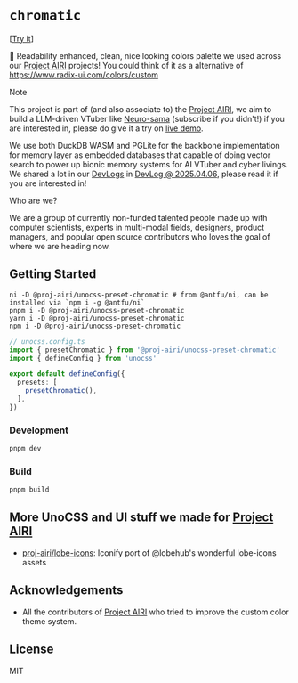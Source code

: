 # `chromatic`

[[Try it](https://proj-airi-chromatic.netlify.app/)]

🎨 Readability enhanced, clean, nice looking colors palette we used across our [Project AIRI](https://github.com/moeru-ai/airi) projects!
You could think of it as a alternative of https://www.radix-ui.com/colors/custom

> [!NOTE]
>
> This project is part of (and also associate to) the [Project AIRI](https://github.com/moeru-ai/airi), we aim to build a LLM-driven VTuber like [Neuro-sama](https://www.youtube.com/@Neurosama) (subscribe if you didn't!) if you are interested in, please do give it a try on [live demo](https://airi.moeru.ai).
>
> We use both DuckDB WASM and PGLite for the backbone implementation for memory layer as embedded databases that capable of doing vector search to power up bionic memory systems for AI VTuber and cyber livings. We shared a lot in our [DevLogs](https://airi.moeru.ai/docs/blog/devlog-20250305/) in [DevLog @ 2025.04.06](https://airi.moeru.ai/docs/blog/devlog-20250406/), please read it if you are interested in!
>
> Who are we?
>
> We are a group of currently non-funded talented people made up with computer scientists, experts in multi-modal fields, designers, product managers, and popular open source contributors who loves the goal of where we are heading now.

## Getting Started

```shell
ni -D @proj-airi/unocss-preset-chromatic # from @antfu/ni, can be installed via `npm i -g @antfu/ni`
pnpm i -D @proj-airi/unocss-preset-chromatic
yarn i -D @proj-airi/unocss-preset-chromatic
npm i -D @proj-airi/unocss-preset-chromatic
```

```ts
// unocss.config.ts
import { presetChromatic } from '@proj-airi/unocss-preset-chromatic'
import { defineConfig } from 'unocss'

export default defineConfig({
  presets: [
    presetChromatic(),
  ],
})
```

### Development

```bash
pnpm dev
```

### Build

```bash
pnpm build
```

## More UnoCSS and UI stuff we made for [Project AIRI](https://github.com/moeru-ai/airi)

- [proj-airi/lobe-icons](https://github.com/proj-airi/lobe-icons): Iconify port of @lobehub's wonderful lobe-icons assets

## Acknowledgements

- All the contributors of [Project AIRI](https://github.com/moeru-ai/airi) who tried to improve the custom color theme system.

## License

MIT
